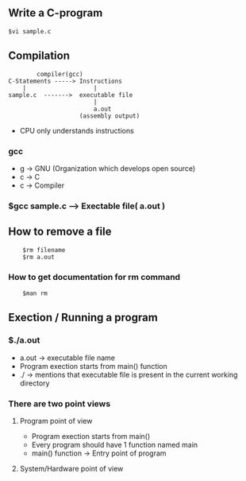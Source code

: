 ##  Write a C-program

    $vi sample.c

## Compilation

            compiler(gcc)
    C-Statements -----> Instructions    
        |                   |
    sample.c  ------->  executable file
                            |
                            a.out
                        (assembly output)

* CPU only understands instructions

### gcc
*   g       ->  GNU (Organization which develops open source)
*   c       ->  C
*   c       ->  Compiler

### $gcc sample.c   -->     Exectable file( a.out )

## How to remove a file
```
    $rm filename
    $rm a.out
```

### How to get documentation for rm command
```
    $man rm
```

## Exection / Running a program

### $./a.out
*   a.out   -> executable file name
*   Program exection starts from main() function
*   ./      -> mentions that executable file is present in the current working directory

### There are two point views

1) Program point of view
    - Program exection starts from main()
    - Every program should have 1 function named main
    - main() function -> Entry point of program

2) System/Hardware point of view